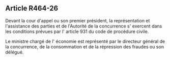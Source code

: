 Article R464-26
----
Devant la cour d'appel ou son premier président, la représentation et
l'assistance des parties et de l'Autorité de la concurrence s' exercent dans les
conditions prévues par l' article 931 du code de procédure civile.

Le ministre chargé de l' économie est représenté par le directeur général de la
concurrence, de la consommation et de la répression des fraudes ou son délégué.
